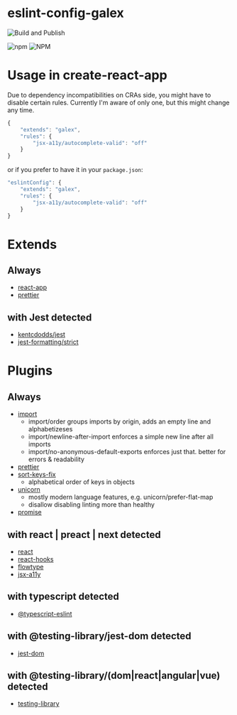 # eslint-config-galex

![Build and Publish](https://github.com/ljosberinn/eslint-config-galex/workflows/Build%20and%20Publish/badge.svg?branch=master)

![npm](https://img.shields.io/npm/v/eslint-config-galex)
![NPM](https://img.shields.io/npm/l/eslint-config-galex)

# Usage in create-react-app

Due to dependency incompatibilities on CRAs side, you might have to disable certain rules.
Currently I'm aware of only one, but this might change any time.

```js
{
    "extends": "galex",
    "rules": {
        "jsx-a11y/autocomplete-valid": "off"
    }
}
```

or if you prefer to have it in your `package.json`:

```js
"eslintConfig": {
    "extends": "galex",
    "rules": {
        "jsx-a11y/autocomplete-valid": "off"
    }
}
```

# Extends

## Always

- [react-app](https://github.com/facebook/create-react-app/blob/master/packages/eslint-config-react-app/README.md)
- [prettier](https://github.com/prettier/eslint-config-prettier)

## with Jest detected

- [kentcdodds/jest](https://github.com/kentcdodds/eslint-config-kentcdodds)
- [jest-formatting/strict](https://github.com/dangreenisrael/eslint-plugin-jest-formatting)

# Plugins

## Always

- [import](https://github.com/benmosher/eslint-plugin-import)
  - import/order groups imports by origin, adds an empty line and alphabetizeses
  - import/newline-after-import enforces a simple new line after all imports
  - import/no-anonymous-default-exports enforces just that. better for errors & readability
- [prettier](https://github.com/prettier/eslint-plugin-prettier)
- [sort-keys-fix](https://github.com/leo-buneev/eslint-plugin-sort-keys-fix)
  - alphabetical order of keys in objects
- [unicorn](https://github.com/sindresorhus/eslint-plugin-unicorn)
  - mostly modern language features, e.g. unicorn/prefer-flat-map
  - disallow disabling linting more than healthy
- [promise](https://github.com/xjamundx/eslint-plugin-promise)

## with react | preact | next detected

- [react](https://github.com/yannickcr/eslint-plugin-react)
- [react-hooks](https://github.com/facebook/react/tree/master/packages/eslint-plugin-react-hooks)
- [flowtype](https://github.com/gcazaciuc/eslint-plugin-flowtype)
- [jsx-a11y](https://github.com/jsx-eslint/eslint-plugin-jsx-a11y)

## with typescript detected

- [@typescript-eslint](https://github.com/typescript-eslint/typescript-eslint/tree/master/packages/eslint-plugin)

## with @testing-library/jest-dom detected

- [jest-dom](https://github.com/testing-library/eslint-plugin-jest-dom)

## with @testing-library/(dom|react|angular|vue) detected

- [testing-library](https://github.com/testing-library/eslint-plugin-testing-library)

